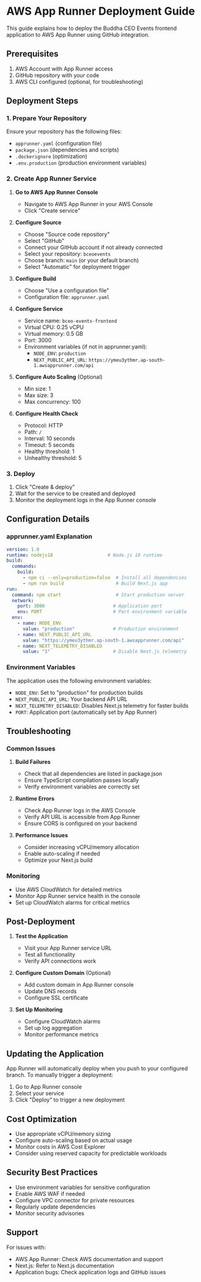 # AWS App Runner Deployment Guide

This guide explains how to deploy the Buddha CEO Events frontend application to AWS App Runner using GitHub integration.

## Prerequisites

1. AWS Account with App Runner access
2. GitHub repository with your code
3. AWS CLI configured (optional, for troubleshooting)

## Deployment Steps

### 1. Prepare Your Repository

Ensure your repository has the following files:
- `apprunner.yaml` (configuration file)
- `package.json` (dependencies and scripts)
- `.dockerignore` (optimization)
- `.env.production` (production environment variables)

### 2. Create App Runner Service

1. **Go to AWS App Runner Console**
   - Navigate to AWS App Runner in your AWS Console
   - Click "Create service"

2. **Configure Source**
   - Choose "Source code repository"
   - Select "GitHub"
   - Connect your GitHub account if not already connected
   - Select your repository: `bceoevents`
   - Choose branch: `main` (or your default branch)
   - Select "Automatic" for deployment trigger

3. **Configure Build**
   - Choose "Use a configuration file"
   - Configuration file: `apprunner.yaml`

4. **Configure Service**
   - Service name: `bceo-events-frontend`
   - Virtual CPU: 0.25 vCPU
   - Virtual memory: 0.5 GB
   - Port: 3000
   - Environment variables (if not in apprunner.yaml):
     - `NODE_ENV`: `production`
     - `NEXT_PUBLIC_API_URL`: `https://ymeu3ythmr.ap-south-1.awsapprunner.com/api`

5. **Configure Auto Scaling** (Optional)
   - Min size: 1
   - Max size: 3
   - Max concurrency: 100

6. **Configure Health Check**
   - Protocol: HTTP
   - Path: `/`
   - Interval: 10 seconds
   - Timeout: 5 seconds
   - Healthy threshold: 1
   - Unhealthy threshold: 5

### 3. Deploy

1. Click "Create & deploy"
2. Wait for the service to be created and deployed
3. Monitor the deployment logs in the App Runner console

## Configuration Details

### apprunner.yaml Explanation

```yaml
version: 1.0
runtime: nodejs18                    # Node.js 18 runtime
build:
  commands:
    build:
      - npm ci --only=production=false  # Install all dependencies
      - npm run build                   # Build Next.js app
run:
  command: npm start                    # Start production server
  network:
    port: 3000                         # Application port
    env: PORT                          # Port environment variable
  env:
    - name: NODE_ENV
      value: "production"              # Production environment
    - name: NEXT_PUBLIC_API_URL
      value: "https://ymeu3ythmr.ap-south-1.awsapprunner.com/api"
    - name: NEXT_TELEMETRY_DISABLED
      value: "1"                       # Disable Next.js telemetry
```

### Environment Variables

The application uses the following environment variables:

- `NODE_ENV`: Set to "production" for production builds
- `NEXT_PUBLIC_API_URL`: Your backend API URL
- `NEXT_TELEMETRY_DISABLED`: Disables Next.js telemetry for faster builds
- `PORT`: Application port (automatically set by App Runner)

## Troubleshooting

### Common Issues

1. **Build Failures**
   - Check that all dependencies are listed in package.json
   - Ensure TypeScript compilation passes locally
   - Verify environment variables are correctly set

2. **Runtime Errors**
   - Check App Runner logs in the AWS Console
   - Verify API URL is accessible from App Runner
   - Ensure CORS is configured on your backend

3. **Performance Issues**
   - Consider increasing vCPU/memory allocation
   - Enable auto-scaling if needed
   - Optimize your Next.js build

### Monitoring

- Use AWS CloudWatch for detailed metrics
- Monitor App Runner service health in the console
- Set up CloudWatch alarms for critical metrics

## Post-Deployment

1. **Test the Application**
   - Visit your App Runner service URL
   - Test all functionality
   - Verify API connections work

2. **Configure Custom Domain** (Optional)
   - Add custom domain in App Runner console
   - Update DNS records
   - Configure SSL certificate

3. **Set Up Monitoring**
   - Configure CloudWatch alarms
   - Set up log aggregation
   - Monitor performance metrics

## Updating the Application

App Runner will automatically deploy when you push to your configured branch. To manually trigger a deployment:

1. Go to App Runner console
2. Select your service
3. Click "Deploy" to trigger a new deployment

## Cost Optimization

- Use appropriate vCPU/memory sizing
- Configure auto-scaling based on actual usage
- Monitor costs in AWS Cost Explorer
- Consider using reserved capacity for predictable workloads

## Security Best Practices

- Use environment variables for sensitive configuration
- Enable AWS WAF if needed
- Configure VPC connector for private resources
- Regularly update dependencies
- Monitor security advisories

## Support

For issues with:
- AWS App Runner: Check AWS documentation and support
- Next.js: Refer to Next.js documentation
- Application bugs: Check application logs and GitHub issues